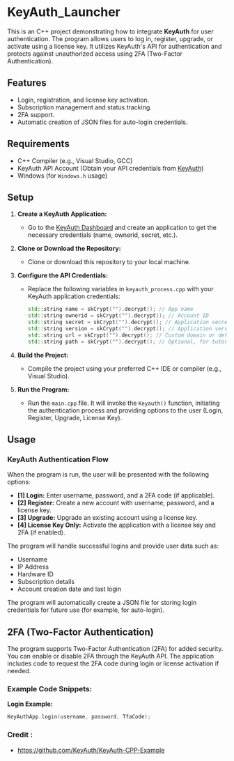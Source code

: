 # KeyAuth_Launcher

This is an C++ project demonstrating how to integrate **KeyAuth** for user authentication. The program allows users to log in, register, upgrade, or activate using a license key. It utilizes KeyAuth's API for authentication and protects against unauthorized access using 2FA (Two-Factor Authentication).

## Features
- Login, registration, and license key activation.
- Subscription management and status tracking.
- 2FA support.
- Automatic creation of JSON files for auto-login credentials.

## Requirements
- C++ Compiler (e.g., Visual Studio, GCC)
- KeyAuth API Account (Obtain your API credentials from [KeyAuth](https://keyauth.cc/app/))
- Windows (for `Windows.h` usage)

## Setup

1. **Create a KeyAuth Application:**
   - Go to the [KeyAuth Dashboard](https://keyauth.cc/app/) and create an application to get the necessary credentials (name, ownerid, secret, etc.).

2. **Clone or Download the Repository:**
   - Clone or download this repository to your local machine.

3. **Configure the API Credentials:**
   - Replace the following variables in `keyauth_process.cpp` with your KeyAuth application credentials:
     ```cpp
     std::string name = skCrypt("").decrypt(); // App name
     std::string ownerid = skCrypt("").decrypt(); // Account ID
     std::string secret = skCrypt("").decrypt(); // Application secret
     std::string version = skCrypt("").decrypt(); // Application version
     std::string url = skCrypt("").decrypt(); // Custom domain or default KeyAuth URL
     std::string path = skCrypt("").decrypt(); // Optional, for tutorial references
     ```

4. **Build the Project:**
   - Compile the project using your preferred C++ IDE or compiler (e.g., Visual Studio).
   
5. **Run the Program:**
   - Run the `main.cpp` file. It will invoke the `Keyauth()` function, initiating the authentication process and providing options to the user (Login, Register, Upgrade, License Key).

## Usage

### KeyAuth Authentication Flow
When the program is run, the user will be presented with the following options:

- **[1] Login:** Enter username, password, and a 2FA code (if applicable).
- **[2] Register:** Create a new account with username, password, and a license key.
- **[3] Upgrade:** Upgrade an existing account using a license key.
- **[4] License Key Only:** Activate the application with a license key and 2FA (if enabled).

The program will handle successful logins and provide user data such as:
- Username
- IP Address
- Hardware ID
- Subscription details
- Account creation date and last login

The program will automatically create a JSON file for storing login credentials for future use (for example, for auto-login).

## 2FA (Two-Factor Authentication)

The program supports Two-Factor Authentication (2FA) for added security. You can enable or disable 2FA through the KeyAuth API. The application includes code to request the 2FA code during login or license activation if needed.

### Example Code Snippets:

**Login Example:**
```cpp
KeyAuthApp.login(username, password, TfaCode);

```
### Credit : 
- https://github.com/KeyAuth/KeyAuth-CPP-Example
